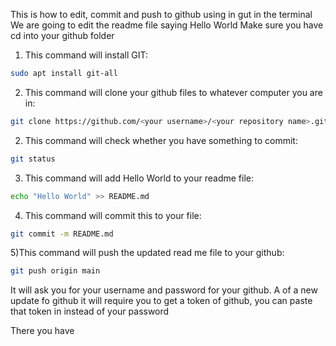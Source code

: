 This is how to edit, commit and push to github using in gut in the terminal
We are going to edit the readme file saying Hello World
Make sure you have cd into your github folder

1) This command will install GIT: 

```bash
sudo apt install git-all
```

2) This command will clone your github files to whatever computer you are in:

```bash
git clone https://github.com/<your username>/<your repository name>.git
```

2) This command will check whether you have something to commit: 


```bash
git status
```


3) This command will add Hello World to your readme file: 



```bash
echo "Hello World" >> README.md
```
4) This command will commit this to your file:

```bash
git commit -m README.md
```

5)This command will push the updated read me file to your github:


```bash
git push origin main
```


It will ask you for your username and password for your github.
A of a new update fo github it will require you to get a token of github, you can paste that token in instead of your password

There you have
